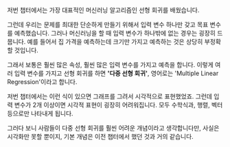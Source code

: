 저번 챕터에서는 가장 대표적인 머신러닝 알고리즘인 선형 회귀를 배웠습니다.

그런데 우리는 문제를 최대한 단순하게 만들기 위해서 입력 변수 하나만 갖고 목표 변수를 예측했습니다.
그러나 머신러닝을 할 때 입력 변수가 하나밖에 없는 경우는 굉장히 드뭅니다.
예를 들어서 집 가격을 예측하는데 크기만 가지고 예측하는 것은 상당히 부정확할 것입니다.

그래서 보통은 훨씬 많은 속성, 훨씬 많은 입력 변수를 가지고 예측을 합니다.
이렇게 여러 입력 변수를 가지고 선형 회귀를 하면 **'다중 선형 회귀'**, 영어로는 'Multiple Linear Regression'이라고 합니다.

저번 챕터에서는 이런 식이 있으면 그래프를 그려서 시각적으로 표현했었죠.
그런데 입력 변수가 2개 이상이면 시각적 표현이 굉장히 어려워집니다.
모두 수학식과, 행렬, 벡터 등으로만 나타내게 됩니다.

그러다 보니 사람들이 다중 선형 회귀를 훨씬 어려운 개념이라고 생각합니다만,
사실은 시각화만 못할 뿐이지, 기본 개념은 이전 챕터에서 했던 것과 거의 같습니다.
